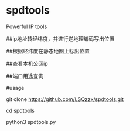 # spdtools
Powerful IP tools

##ip地址转经纬度，并进行逆地理编码写出位置

##根据经纬度在静态地图上标出位置

##查看本机公网ip

##端口用途查询

#usage

git clone https://github.com/LSQzzx/spdtools.git

cd spdtools

python3 spdtools.py
